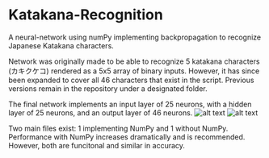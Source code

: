 # Katakana-Recognition

 A neural-network using numPy implementing backpropagation to recognize Japanese Katakana characters.

Network was originally made to be able to recognize 5 katakana characters (カキクケコ) rendered as a 5x5 array of binary inputs. However, it has since been expanded to cover all 46 characters that exist in the script. Previous versions remain in the repository under a designated folder.

The final network implements an input layer of 25 neurons, with a hidden layer of 25 neurons, and an output layer of 46 neurons.
![alt text](https://i.imgur.com/WAkAgq8.png)
![alt text](https://i.imgur.com/nHX44MD.png)

Two main files exist: 1 implementing NumPy and 1 without NumPy. Performance with NumPy increases dramatically and is recommended. However, both are funcitonal and similar in accuracy.
